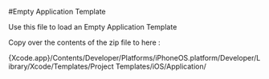 #Empty Application Template

Use this file to load an Empty Application Template

Copy over the contents of the zip file to here :

{Xcode.app}/Contents/Developer/Platforms/iPhoneOS.platform/Developer/Library/Xcode/Templates/Project Templates/iOS/Application/
